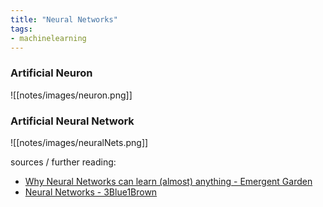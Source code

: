 ```yaml
---
title: "Neural Networks"
tags:
- machinelearning
---
```



### Artificial Neuron
![[notes/images/neuron.png]]
### Artificial Neural Network
![[notes/images/neuralNets.png]]

sources / further reading:
- [Why Neural Networks can learn (almost) anything - Emergent Garden](https://www.youtube.com/watch?v=0QczhVg5HaI)
- [Neural Networks - 3Blue1Brown](https://www.3blue1brown.com/topics/neural-networks)